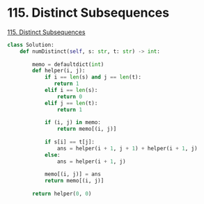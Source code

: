 # 115. Distinct Subsequences

[115. Distinct Subsequences](https://leetcode.com/problems/distinct-subsequences/)

```python
class Solution:
    def numDistinct(self, s: str, t: str) -> int:
        
        memo = defaultdict(int)
        def helper(i, j):
            if i == len(s) and j == len(t):
               return 1
            elif i == len(s):
                return 0
            elif j == len(t):
                return 1
            
            if (i, j) in memo:
                return memo[(i, j)]
            
            if s[i] == t[j]:
                ans = helper(i + 1, j + 1) + helper(i + 1, j)
            else:
                ans = helper(i + 1, j)
                
            memo[(i, j)] = ans
            return memo[(i, j)]
        
        return helper(0, 0)
```

